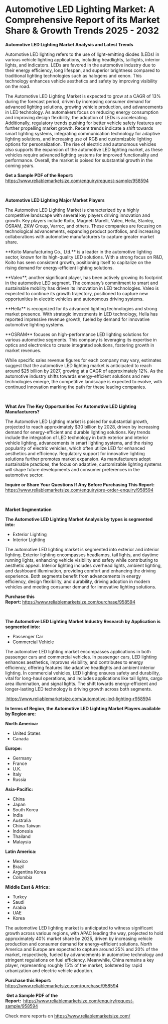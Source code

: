 <p><h1>Automotive LED Lighting Market: A Comprehensive Report of its Market Share & Growth Trends 2025 - 2032</h1></p><p><strong>Automotive LED Lighting Market Analysis and Latest Trends</strong></p>
<p><p>Automotive LED lighting refers to the use of light-emitting diodes (LEDs) in various vehicle lighting applications, including headlights, taillights, interior lights, and indicators. LEDs are favored in the automotive industry due to their energy efficiency, long lifespan, and superior brightness compared to traditional lighting technologies such as halogens and xenon. This technology enhances vehicle aesthetics and safety by improving visibility on the road.</p><p>The Automotive LED Lighting Market is expected to grow at a CAGR of 13% during the forecast period, driven by increasing consumer demand for advanced lighting solutions, growing vehicle production, and advancements in LED technology. As automakers focus on reducing energy consumption and improving design flexibility, the adoption of LEDs is accelerating. Additionally, regulatory trends pushing for better vehicle safety features are further propelling market growth. Recent trends indicate a shift towards smart lighting systems, integrating communication technology for adaptive lighting solutions, and increasing use of RGB and customizable lighting options for personalization. The rise of electric and autonomous vehicles also supports the expansion of the automotive LED lighting market, as these vehicles require advanced lighting systems for improved functionality and performance. Overall, the market is poised for substantial growth in the coming years.</p></p>
<p><strong>Get a Sample PDF of the Report:&nbsp;</strong> <a href="https://www.reliablemarketsize.com/enquiry/request-sample/958594?utm_campaign=3217&utm_medium=2&utm_source=Github&utm_content=ia&utm_term=30032025&utm_id=automotive-led-lighting">https://www.reliablemarketsize.com/enquiry/request-sample/958594</a></p>
<p>&nbsp;</p>
<p><strong>Automotive LED Lighting Major Market Players</strong></p>
<p><p>The Automotive LED Lighting Market is characterized by a highly competitive landscape with several key players driving innovation and growth. Key players include Koito, Magneti Marelli, Valeo, Hella, Stanley, OSRAM, ZKW Group, Varroc, and others. These companies are focusing on technological advancements, expanding product portfolios, and increasing collaborations with automotive manufacturers to capture greater market share.</p><p>**Koito Manufacturing Co., Ltd.** is a leader in the automotive lighting sector, known for its high-quality LED solutions. With a strong focus on R&D, Koito has seen consistent growth, positioning itself to capitalize on the rising demand for energy-efficient lighting solutions.</p><p>**Valeo**, another significant player, has been actively growing its footprint in the automotive LED segment. The company’s commitment to smart and sustainable mobility has driven its innovation in LED technologies. Valeo is expected to continue its growth trajectory, positioned to capture new opportunities in electric vehicles and autonomous driving systems.</p><p>**Hella** is recognized for its advanced lighting technologies and strong market presence. With strategic investments in LED technology, Hella has reported impressive revenue growth, fueled by demand for innovative automotive lighting systems.</p><p>**OSRAM** focuses on high-performance LED lighting solutions for various automotive segments. This company is leveraging its expertise in optics and electronics to create integrated solutions, fostering growth in market revenues.</p><p>While specific sales revenue figures for each company may vary, estimates suggest that the automotive LED lighting market is anticipated to reach around $25 billion by 2027, growing at a CAGR of approximately 12%. As the automotive industry shifts towards energy-efficient solutions and new technologies emerge, the competitive landscape is expected to evolve, with continued innovation marking the path for these leading companies.</p></p>
<p>&nbsp;</p>
<p><strong>What Are The Key Opportunities For Automotive LED Lighting Manufacturers?</strong></p>
<p><p>The Automotive LED Lighting market is poised for substantial growth, projected to reach approximately $30 billion by 2028, driven by increasing demand for energy-efficient and durable lighting solutions. Key trends include the integration of LED technology in both exterior and interior vehicle lighting, advancements in smart lighting systems, and the rising popularity of electric vehicles, which often utilize LED for enhanced aesthetics and efficiency. Regulatory support for innovative lighting solutions further promotes market expansion. As manufacturers adopt sustainable practices, the focus on adaptive, customizable lighting systems will shape future developments and consumer preferences in the automotive sector.</p></p>
<p><strong>Inquire or Share Your Questions If Any Before Purchasing This Report:</strong> <a href="https://www.reliablemarketsize.com/enquiry/pre-order-enquiry/958594?utm_campaign=3217&utm_medium=2&utm_source=Github&utm_content=ia&utm_term=30032025&utm_id=automotive-led-lighting">https://www.reliablemarketsize.com/enquiry/pre-order-enquiry/958594</a></p>
<p>&nbsp;</p>
<p><strong>Market Segmentation</strong></p>
<p><strong>The Automotive LED Lighting Market Analysis by types is segmented into:</strong></p>
<p><ul><li>Exterior Lighting</li><li>Interior Lighting</li></ul></p>
<p><p>The automotive LED lighting market is segmented into exterior and interior lighting. Exterior lighting encompasses headlamps, tail lights, and daytime running lights, enhancing vehicle visibility and safety while contributing to aesthetic appeal. Interior lighting includes overhead lights, ambient lighting, and dashboard illumination, providing comfort and enhancing the driving experience. Both segments benefit from advancements in energy efficiency, design flexibility, and durability, driving adoption in modern vehicles and meeting consumer demand for innovative lighting solutions.</p></p>
<p><strong>Purchase this Report:&nbsp;</strong><a href="https://www.reliablemarketsize.com/purchase/958594?utm_campaign=3217&utm_medium=2&utm_source=Github&utm_content=ia&utm_term=30032025&utm_id=automotive-led-lighting">https://www.reliablemarketsize.com/purchase/958594</a></p>
<p>&nbsp;</p>
<p><strong>The Automotive LED Lighting Market Industry Research by Application is segmented into:</strong></p>
<p><ul><li>Passenger Car</li><li>Commercial Vehicle</li></ul></p>
<p><p>The automotive LED lighting market encompasses applications in both passenger cars and commercial vehicles. In passenger cars, LED lighting enhances aesthetics, improves visibility, and contributes to energy efficiency, offering features like adaptive headlights and ambient interior lighting. In commercial vehicles, LED lighting ensures safety and durability, vital for long-haul operations, and includes applications like tail lights, cargo area illumination, and signal lights. The shift towards energy-efficient and longer-lasting LED technology is driving growth across both segments.</p></p>
<p><a href="https://www.reliablemarketsize.com/automotive-led-lighting-r958594?utm_campaign=3217&utm_medium=2&utm_source=Github&utm_content=ia&utm_term=30032025&utm_id=automotive-led-lighting">&nbsp;https://www.reliablemarketsize.com/automotive-led-lighting-r958594</a></p>
<p><strong>In terms of Region, the Automotive LED Lighting Market Players available by Region are:</strong></p>
<p>
    <p> <strong> North America: </strong>
        <ul>
            <li>United States</li>
            <li>Canada</li>
        </ul>
        </p> 
    <p> <strong> Europe: </strong>
        <ul>
            <li>Germany</li>
            <li>France</li>
            <li>U.K.</li>
            <li>Italy</li>
            <li>Russia</li>
        </ul>
        </p> 
    <p> <strong> Asia-Pacific: </strong>
        <ul>
            <li>China</li>
            <li>Japan</li>
            <li>South Korea</li>
            <li>India</li>
            <li>Australia</li>
            <li>China Taiwan</li>
            <li>Indonesia</li>
            <li>Thailand</li>
            <li>Malaysia</li>
        </ul>
        </p> 
    <p> <strong> Latin America: </strong>
        <ul>
            <li>Mexico</li>
            <li>Brazil</li>
            <li>Argentina Korea</li>
            <li>Colombia</li>
        </ul>
        </p> 
    <p> <strong> Middle East & Africa: </strong>
        <ul>
            <li>Turkey</li>
            <li>Saudi</li>
            <li>Arabia</li>
            <li>UAE</li>
            <li>Korea</li>
        </ul>
    </p>
    </p>
<p><p>The automotive LED lighting market is anticipated to witness significant growth across various regions, with APAC leading the way, projected to hold approximately 40% market share by 2025, driven by increasing vehicle production and consumer demand for energy-efficient solutions. North America and Europe are expected to capture around 25% and 20% of the market, respectively, fueled by advancements in automotive technology and stringent regulations on fuel efficiency. Meanwhile, China remains a key player, representing roughly 15% of the market, bolstered by rapid urbanization and electric vehicle adoption.</p></p>
<p><strong>Purchase this Report: </strong><a href="https://www.reliablemarketsize.com/purchase/958594?utm_campaign=3217&utm_medium=2&utm_source=Github&utm_content=ia&utm_term=30032025&utm_id=automotive-led-lighting">https://www.reliablemarketsize.com/purchase/958594</a></p>
<p>&nbsp;<strong>Get a Sample PDF of the Report:&nbsp;&nbsp;</strong><a href="https://www.reliablemarketsize.com/enquiry/request-sample/958594?utm_campaign=3217&utm_medium=2&utm_source=Github&utm_content=ia&utm_term=30032025&utm_id=automotive-led-lighting">https://www.reliablemarketsize.com/enquiry/request-sample/958594</a></p>
<p><strong></strong></p>
<p>Check more reports on <a href="https://www.reliablemarketsize.com/?utm_campaign=3217&utm_medium=2&utm_source=Github&utm_content=ia&utm_term=30032025&utm_id=automotive-led-lighting">https://www.reliablemarketsize.com/</a></p>
